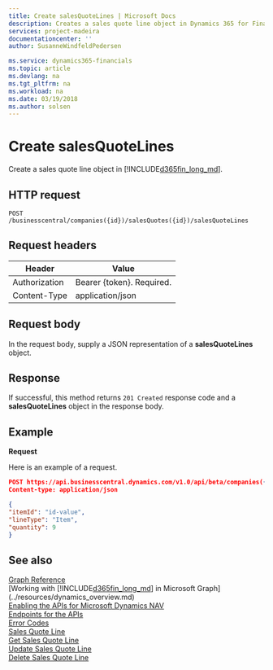 ```yaml
---
title: Create salesQuoteLines | Microsoft Docs
description: Creates a sales quote line object in Dynamics 365 for Financials.
services: project-madeira
documentationcenter: ''
author: SusanneWindfeldPedersen

ms.service: dynamics365-financials
ms.topic: article
ms.devlang: na
ms.tgt_pltfrm: na
ms.workload: na
ms.date: 03/19/2018
ms.author: solsen
---
```


# Create salesQuoteLines
Create a sales quote line object in [!INCLUDE[d365fin_long_md](../../includes/d365fin_long_md.md)].

## HTTP request

```
POST /businesscentral/companies({id})/salesQuotes({id})/salesQuoteLines
```

## Request headers

|Header|Value|
|------|-----|
|Authorization  |Bearer {token}. Required.    |
|Content-Type  |application/json    |

## Request body
In the request body, supply a JSON representation of a **salesQuoteLines** object.

## Response
If successful, this method returns ```201 Created``` response code and a **salesQuoteLines** object in the response body.

## Example

**Request**

Here is an example of a request.

```json
POST https://api.businesscentral.dynamics.com/v1.0/api/beta/companies({id})/salesQuotes({id})/salesQuoteLines
Content-type: application/json

{
"itemId": "id-value",
"lineType": "Item",
"quantity": 9
}
```

## See also
[Graph Reference](../api/dynamics_graph_reference.md)  
[Working with [!INCLUDE[d365fin_long_md](../../includes/d365fin_long_md.md)] in Microsoft Graph](../resources/dynamics_overview.md)  
[Enabling the APIs for Microsoft Dynamics NAV](../../enabling-apis-for-dynamics-nav.md)  
[Endpoints for the APIs](../../endpoints-apis-for-dynamics.md)  
[Error Codes](../dynamics_error_codes.md)  
[Sales Quote Line](../resources/dynamics_salesquoteline.md)  
[Get Sales Quote Line](../api/dynamics_salesquoteline_get.md)  
[Update Sales Quote Line](../api/dynamics_salesquoteline_update.md)  
[Delete Sales Quote Line](../api/dynamics_salesquoteline_delete.md)  